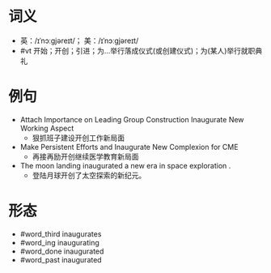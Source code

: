 # 词义
- 英：/ɪˈnɔːɡjəreɪt/； 美：/ɪˈnɔːɡjəreɪt/
- #vt 开始；开创；引进；为…举行落成仪式(或创建仪式)；为(某人)举行就职典礼
# 例句
- Attach Importance on Leading Group Construction Inaugurate New Working Aspect
	- 狠抓班子建设开创工作新局面
- Make Persistent Efforts and Inaugurate New Complexion for CME
	- 再接再励开创继续医学教育新局面
- The moon landing inaugurated a new era in space exploration .
	- 登陆月球开创了太空探索的新纪元。
# 形态
- #word_third inaugurates
- #word_ing inaugurating
- #word_done inaugurated
- #word_past inaugurated
